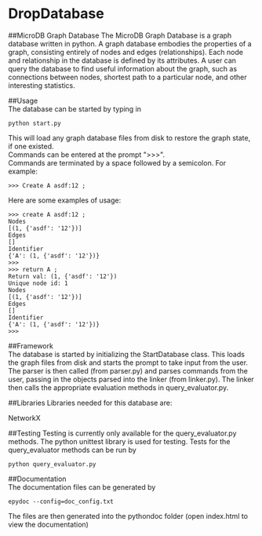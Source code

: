 # DropDatabase

##MicroDB Graph Database 
The MicroDB Graph Database is a graph database written in python. A graph database embodies the properties of a graph, consisting entirely of nodes and edges (relationships). Each node and relationship in the database is defined by its attributes. A user can query the database to find useful information about the graph, such as connections between nodes, shortest path to a particular node, and other interesting statistics.   

##Usage   
The database can be started by typing in 
```
python start.py   
```
This will load any graph database files from disk to restore the graph state, if one existed.   
Commands can be entered at the prompt ">>>".   
Commands are terminated by a space followed by a semicolon. For example:
```
>>> Create A asdf:12 ;
```

Here are some examples of usage:  
```
>>> create A asdf:12 ;
Nodes
[(1, {'asdf': '12'})]
Edges
[]
Identifier
{'A': (1, {'asdf': '12'})}
>>> 
>>> return A ;
Return val: (1, {'asdf': '12'})
Unique node id: 1
Nodes
[(1, {'asdf': '12'})]
Edges
[]
Identifier
{'A': (1, {'asdf': '12'})}
>>>
```   

##Framework   
The database is started by initializing the StartDatabase class. This loads the graph files from disk and starts the prompt to take input from the user. 
The parser is then called (from parser.py) and parses commands from the user, passing in the objects parsed into the linker (from linker.py). The linker then calls the appropriate evaluation methods in query_evaluator.py.   

##Libraries
Libraries needed for this database are:

NetworkX

##Testing
Testing is currently only available for the query_evaluator.py methods. The python unittest library is used for testing.
Tests for the query_evaluator methods can be run by 
```
python query_evaluator.py
```
##Documentation   
The documentation files can be generated by 
```
epydoc --config=doc_config.txt   
```
The files are then generated into the pythondoc folder (open index.html to view the documentation)   
